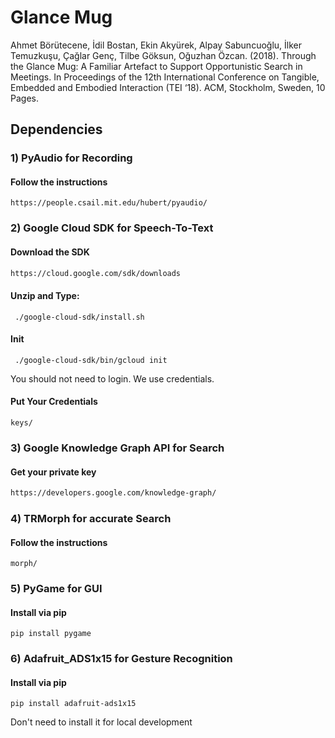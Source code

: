 # Glance Mug

Ahmet Börütecene, İdil Bostan, Ekin Akyürek, Alpay Sabuncuoğlu, İlker Temuzkuşu, Çağlar Genç, Tilbe Göksun, Oğuzhan Özcan. (2018). Through the Glance Mug: A Familiar Artefact to Support Opportunistic Search in Meetings. In Proceedings of the 12th International Conference on Tangible, Embedded and Embodied Interaction (TEI ‘18). ACM, Stockholm, Sweden, 10 Pages.

## Dependencies
### 1) PyAudio for Recording
#### Follow the instructions
   ```Shell
   https://people.csail.mit.edu/hubert/pyaudio/
   ```

### 2) Google Cloud SDK for Speech-To-Text
#### Download the SDK
   ```HTML
   https://cloud.google.com/sdk/downloads
   ```
#### Unzip and Type:
   ```Shell
	./google-cloud-sdk/install.sh
   ```
#### Init
   ```Shell
	./google-cloud-sdk/bin/gcloud init
   ```
You should not need to login. We use credentials.
#### Put Your Credentials
  ```shell
  keys/
  ```

### 3) Google Knowledge Graph API for Search
#### Get your private key
```HTML
https://developers.google.com/knowledge-graph/
```

### 4) TRMorph for accurate Search
#### Follow the instructions
```Shell
morph/
```

### 5) PyGame for GUI
#### Install via pip
  ```Shell
  pip install pygame
  ```

### 6) Adafruit_ADS1x15 for Gesture Recognition
#### Install via pip
   ```Shell
   pip install adafruit-ads1x15
   ```
Don't need to install it for local development

